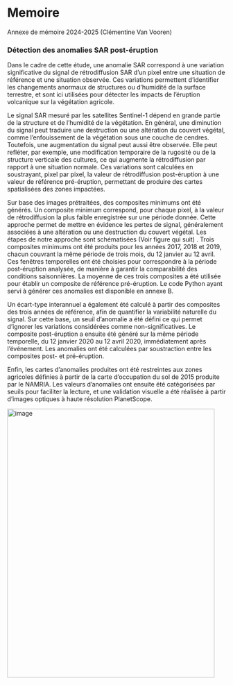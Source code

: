 # Memoire
Annexe de mémoire 2024-2025 (Clémentine Van Vooren) 

### Détection des anomalies SAR post-éruption 
Dans le cadre de cette étude, une anomalie SAR correspond à une variation significative du signal de rétrodiffusion SAR d’un pixel entre une situation de référence et une situation observée. Ces variations permettent d’identifier les changements anormaux de structures ou d’humidité de la surface terrestre, et sont ici utilisées pour détecter les impacts de l’éruption volcanique sur la végétation agricole. 

Le signal SAR mesuré par les satellites Sentinel-1 dépend en grande partie de la structure et de l’humidité de la végétation. En général, une diminution du signal peut traduire une destruction ou une altération du couvert végétal, comme l’enfouissement de la végétation sous une couche de cendres. Toutefois, une augmentation du signal peut aussi être observée. Elle peut refléter, par exemple, une modification temporaire de la rugosité ou de la structure verticale des cultures, ce qui augmente la rétrodiffusion par rapport à une situation normale. Ces variations sont calculées en soustrayant, pixel par pixel, la valeur de rétrodiffusion post-éruption à une valeur de référence pré-éruption, permettant de produire des cartes spatialisées des zones impactées. 

Sur base des images prétraitées, des composites minimums ont été générés. Un composite minimum correspond, pour chaque pixel, à la valeur de rétrodiffusion la plus faible enregistrée sur une période donnée. Cette approche permet de mettre en évidence les pertes de signal, généralement associées à une altération ou une destruction du couvert végétal. Les étapes de notre approche sont schématisées (Voir figure qui suit) . Trois composites minimums ont été produits pour les années 2017, 2018 et 2019, chacun couvrant la même période de trois mois, du 12 janvier au 12 avril. Ces fenêtres temporelles ont été choisies pour correspondre à la période post-éruption analysée, de manière à garantir la comparabilité des conditions saisonnières. La moyenne de ces trois composites a été utilisée pour établir un composite de référence pré-éruption. Le code Python ayant servi à générer ces anomalies est disponible en annexe B.

Un écart-type interannuel a également été calculé à partir des composites des trois années de référence, afin de quantifier la variabilité naturelle du signal. Sur cette base, un seuil d’anomalie a été défini ce qui permet d’ignorer les variations considérées comme non-significatives. Le composite post-éruption a ensuite été généré sur la même période temporelle, du 12 janvier 2020 au 12 avril 2020, immédiatement après l’événement. Les anomalies ont été calculées par soustraction entre les composites post- et pré-éruption. 

Enfin, les cartes d’anomalies produites ont été restreintes aux zones agricoles définies à partir de la carte d’occupation du sol de 2015 produite par le NAMRIA. Les valeurs d’anomalies ont ensuite été catégorisées par seuils pour faciliter la lecture, et une validation visuelle a été réalisée à partir d’images optiques à haute résolution PlanetScope.

<img width="478" height="620" alt="image" src="https://github.com/user-attachments/assets/8b7f084d-f491-4862-9215-8cd2779949e5" />

